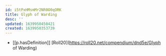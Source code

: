 ```yaml
---
id: i5tPxHMsmMr2NR0O0qORK
title: Glyph of Warding
desc: ''
updated: 1639950450421
created: 1639950353739
---
```


- [[p.hasDefinition]] [Roll20](https://roll20.net/compendium/dnd5e/Glyph of Warding)
